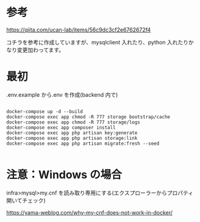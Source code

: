 # 参考

https://qiita.com/ucan-lab/items/56c9dc3cf2e6762672f4

コチラを参考に作成していますが、mysqlclient 入れたり、python 入れたりかなり変更加わってます。

# 最初

.env.example から.env を作成(backend 内で)

```

docker-compose up -d --build
docker-compose exec app chmod -R 777 storage bootstrap/cache
docker-compose exec app chmod -R 777 storage/logs
docker-compose exec app composer install
docker-compose exec app php artisan key:generate
docker-compose exec app php artisan storage:link
docker-compose exec app php artisan migrate:fresh --seed


```

# 注意：Windows の場合

infra>mysql>my.cnf を読み取り専用にする(エクスプローラーからプロパティ開いてチェック)

https://yama-weblog.com/why-my-cnf-does-not-work-in-docker/
